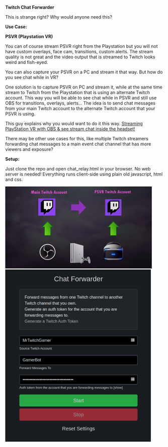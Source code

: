 **Twitch Chat Forwarder**

This is strange right? Why would anyone need this?

**Use Case:**

**PSVR (Playstation VR)**

You can of course stream PSVR right from the Playstation but you will not have custom overlays, face cam, transitions, custom alerts. The stream quality is not great and the video output that is streamed to Twitch looks weird and fish-eyed. 

You can also capture your PSVR on a PC and stream it that way. But how do you see chat while in VR?

One solution is to capture PSVR on PC and stream it, while at the same time stream to Twitch from the Playstation that is using an alternate Twitch account. This way you will be able to see chat while in PSVR and still use OBS for transitions, overlays, alerts... The idea is to send chat messages from your main Twitch account to the alternate Twitch account that your PSVR is using. 

This guy explains why you would want to do it this way. [Streaming PlayStation VR with OBS & see stream chat inside the headset!](https://www.youtube.com/watch?v=cdseyPx7LSI)

There may be other use cases for this, like multiple Twitch streamers forwarding chat messages to a main event chat channel that has more viewers and exposure?  

**Setup:**

Just clone the repo and open chat_relay.html in your browser. No web server is needed! Everything runs client-side using plain old javascript, html and css.

<img src="https://github.com/teklynk/twitch_chat_forwarder/blob/master/Screenshot%20from%202021-03-30%2021-37-05.png?raw=true" alt="image" style="zoom:50%;" />

<img src="https://github.com/teklynk/twitch_chat_forwarder/blob/master/Screenshot%20from%202021-03-30%2021-13-53.png?raw=true" alt="image" style="zoom:80%;" />
